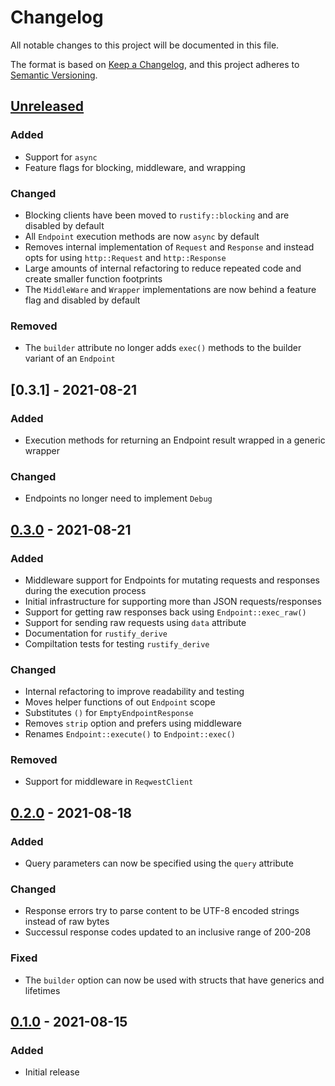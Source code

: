 # Changelog

All notable changes to this project will be documented in this file.

The format is based on [Keep a Changelog](https://keepachangelog.com/en/1.0.0/),
and this project adheres to [Semantic Versioning](https://semver.org/spec/v2.0.0.html).

## [Unreleased]

### Added
- Support for `async`
- Feature flags for blocking, middleware, and wrapping

### Changed
- Blocking clients have been moved to `rustify::blocking` and are disabled by
  default
- All `Endpoint` execution methods are now `async` by default
- Removes internal implementation of `Request` and `Response` and instead opts
  for using `http::Request` and `http::Response`
- Large amounts of internal refactoring to reduce repeated code and create
  smaller function footprints
- The `MiddleWare` and `Wrapper` implementations are now behind a feature flag
  and disabled by default

### Removed
- The `builder` attribute no longer adds `exec()` methods to the builder variant
  of an `Endpoint`

## [0.3.1] - 2021-08-21

### Added
- Execution methods for returning an Endpoint result wrapped in a generic
  wrapper

### Changed
- Endpoints no longer need to implement `Debug`

## [0.3.0] - 2021-08-21

### Added
- Middleware support for Endpoints for mutating requests and responses during
  the execution process
- Initial infrastructure for supporting more than JSON requests/responses
- Support for getting raw responses back using `Endpoint::exec_raw()`
- Support for sending raw requests using `data` attribute
- Documentation for `rustify_derive`
- Compiltation tests for testing `rustify_derive`

### Changed
- Internal refactoring to improve readability and testing
- Moves helper functions of out `Endpoint` scope
- Substitutes `()` for `EmptyEndpointResponse`
- Removes `strip` option and prefers using middleware
- Renames `Endpoint::execute()` to `Endpoint::exec()`

### Removed
- Support for middleware in `ReqwestClient`

## [0.2.0] - 2021-08-18

### Added
- Query parameters can now be specified using the `query` attribute

### Changed
- Response errors try to parse content to be UTF-8 encoded strings instead of raw bytes
- Successul response codes updated to an inclusive range of 200-208

### Fixed
- The `builder` option can now be used with structs that have generics and lifetimes

## [0.1.0] - 2021-08-15

### Added
- Initial release

[unreleased]: https://github.com/jmgilman/rustify/compare/v0.3.1...HEAD
[0.3.0]: https://github.com/jmgilman/rustify/releases/tag/v0.3.1
[0.3.0]: https://github.com/jmgilman/rustify/releases/tag/v0.3.0
[0.2.0]: https://github.com/jmgilman/rustify/releases/tag/v0.2.0
[0.1.0]: https://github.com/jmgilman/rustify/releases/tag/v0.1.0